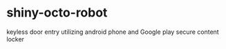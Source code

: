 # shiny-octo-robot
keyless door entry utilizing android phone and Google play secure content locker

